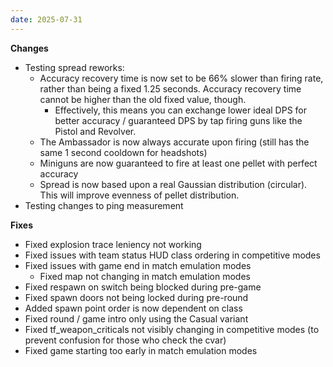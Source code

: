 ```yaml
---
date: 2025-07-31
---
```


**Changes**

* Testing spread reworks:
  * Accuracy recovery time is now set to be 66% slower than firing rate, rather than being a fixed 1.25 seconds. Accuracy recovery time cannot be higher than the old fixed value, though.
    * Effectively, this means you can exchange lower ideal DPS for better accuracy / guaranteed DPS by tap firing guns like the Pistol and Revolver.
  * The Ambassador is now always accurate upon firing (still has the same 1 second cooldown for headshots)
  * Miniguns are now guaranteed to fire at least one pellet with perfect accuracy
  * Spread is now based upon a real Gaussian distribution (circular). This will improve evenness of pellet distribution.
* Testing changes to ping measurement

**Fixes**

* Fixed explosion trace leniency not working
* Fixed issues with team status HUD class ordering in competitive modes
* Fixed issues with game end in match emulation modes
  * Fixed map not changing in match emulation modes
* Fixed respawn on switch being blocked during pre-game
* Fixed spawn doors not being locked during pre-round
* Added spawn point order is now dependent on class
* Fixed round / game intro only using the Casual variant
* Fixed tf_weapon_criticals not visibly changing in competitive modes (to prevent confusion for those who check the cvar)
* Fixed game starting too early in match emulation modes